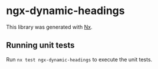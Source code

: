 # ngx-dynamic-headings

This library was generated with [Nx](https://nx.dev).

## Running unit tests

Run `nx test ngx-dynamic-headings` to execute the unit tests.

